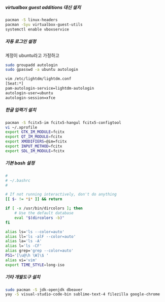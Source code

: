 
##### virtualbox guest additions 대신 설치

```bash
pacman -S linux-headers
pacman -Syu virtualbox-guest-utils
systemctl enable vboxservice
```

##### 자동 로그인 설정

계정이 ubuntu라고 가정하고

```bash
sudo groupadd autologin
sudo gpasswd -a ubuntu autologin

vim /etc/lightdm/lightdm.conf
[Seat:*]
pam-autologin-service=lightdm-autologin
autologin-user=ubuntu
autologin-session=xfce
```

##### 한글 입력기 설치

```bash
pacman -S fcitx5-im fcitx5-hangul fcitx5-configtool
vi ~/.xprofile
export GTK_IM_MODULE=fcitx
export QT_IM_MODULE=fcitx
export XMODIFIERS=@im=fcitx
export INPUT_METHOD=fcitx
export SDL_IM_MODULE=fcitx
```

##### 기본 bash 설정

```bash
#
# ~/.bashrc
#

# If not running interactively, don't do anything
[[ $- != *i* ]] && return

if [ -x /usr/bin/dircolors ]; then
    # Use the default database
    eval "$(dircolors -b)"
fi

alias ls='ls --color=auto'
alias ll='ls -alF --color=auto'
alias la='ls -A'
alias l='ls -CF'
alias grep='grep --color=auto'
PS1='[\u@\h \W]\$ '
alias vi='vim'
export TIME_STYLE=long-iso
```

##### 기타 개발도구 설치

```bash
sudo pacman -S jdk-openjdk dbeaver
yay -S visual-studio-code-bin sublime-text-4 filezilla google-chrome
```
